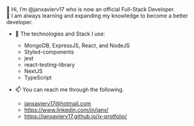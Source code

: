 👋 Hi, I’m @janxavierv17 who is now an official Full-Stack Developer. <br/>
🌱 I am always learning and expanding my knowledge to become a better developer.
- 👀  The technologies and Stack I use:
  - MongoDB, ExpressJS, React, and NodeJS
  -  Styled-components
  -  jest
  -  react-testing-library
  -  NextJS
  -  TypeScript

- 📫 You can reach me through the following.
  - janxavierv17@hotmail.com
  - https://www.linkedin.com/in/janv/
  - https://janxavierv17.github.io/jx-protfolio/

<!---
janxavierv17/janxavierv17 is a ✨ special ✨ repository because its `README.md` (this file) appears on your GitHub profile.
You can click the Preview link to take a look at your changes.
--->
